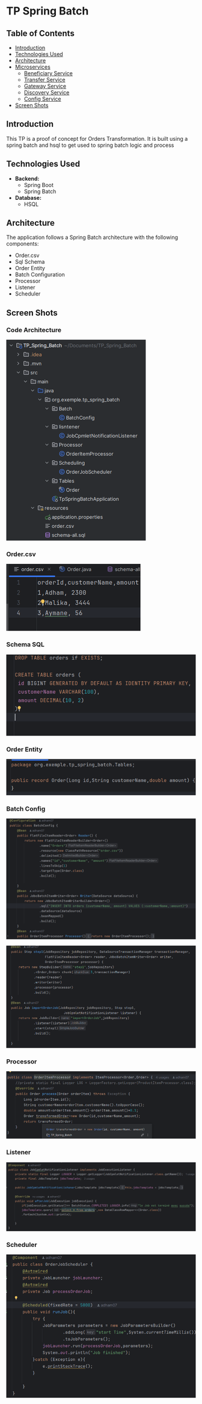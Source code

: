 # TP Spring Batch

## Table of Contents
- [Introduction](#introduction)
- [Technologies Used](#technologies-used)
- [Architecture](#architecture)
- [Microservices](#microservices)
    - [Beneficiary Service](#beneficiary-service)
    - [Transfer Service](#transfer-service)
    - [Gateway Service](#gateway-service)
    - [Discovery Service](#discovery-service)
    - [Config Service](#config-service)
- [Screen Shots](#screen-shots)

## Introduction
This TP is a proof of concept for Orders Transformation. It is built using a spring batch and hsql to get used to spring batch logic and process

## Technologies Used
- **Backend:**
    - Spring Boot
    - Spring Batch
- **Database:**
    - HSQL

## Architecture
The application follows a Spring Batch architecture with the following components:
- Order.csv
- Sql Schema
- Order Entity
- Batch Configuration
- Processor
- Listener
- Scheduler

## Screen Shots

### Code Architecture
![img_4.png](img_4.png)

### Order.csv

![img.png](img.png)

### Schema SQL

![img_1.png](img_1.png)

### Order Entity
![img_2.png](img_2.png)

### Batch Config

![img_3.png](img_3.png)

![img_5.png](img_5.png)

### Processor
![img_6.png](img_6.png)

### Listener
![img_8.png](img_8.png)

### Scheduler
![img_7.png](img_7.png)